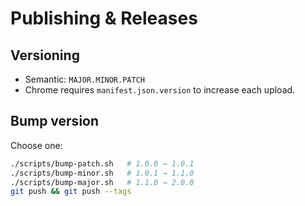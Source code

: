 # Publishing & Releases

## Versioning
- Semantic: `MAJOR.MINOR.PATCH`
- Chrome requires `manifest.json.version` to increase each upload.

## Bump version
Choose one:
```bash
./scripts/bump-patch.sh   # 1.0.0 → 1.0.1
./scripts/bump-minor.sh   # 1.0.1 → 1.1.0
./scripts/bump-major.sh   # 1.1.0 → 2.0.0
git push && git push --tags
